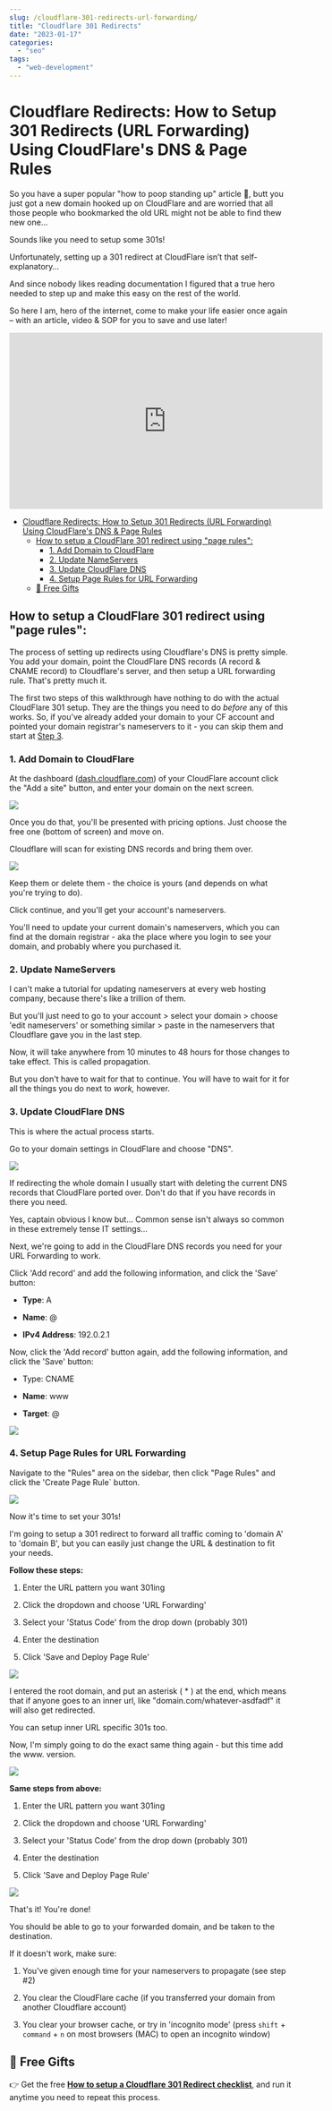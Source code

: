 ```yaml
---
slug: /cloudflare-301-redirects-url-forwarding/
title: "Cloudflare 301 Redirects"
date: "2023-01-17"
categories: 
  - "seo"
tags: 
  - "web-development"
---
```


# Cloudflare Redirects: How to Setup 301 Redirects (URL Forwarding) Using CloudFlare's DNS & Page Rules

So you have a super popular "how to poop standing up" article 💩, butt you just got a new domain hooked up on CloudFlare and are worried that all those people who bookmarked the old URL might not be able to find thew new one...

Sounds like you need to setup some 301s!

Unfortunately, setting up a 301 redirect at CloudFlare isn’t that self-explanatory…

And since nobody likes reading documentation I figured that a true hero needed to step up and make this easy on the rest of the world.

So here I am, hero of the internet, come to make your life easier once again – with an article, video & SOP for you to save and use later!


<iframe width="560" height="315" src="https://www.youtube.com/embed/NcZYnZHl4w8?si=JD-x0oKbR-1QG5Uj" title="YouTube video player" frameborder="0" allow="accelerometer; autoplay; clipboard-write; encrypted-media; gyroscope; picture-in-picture; web-share" referrerpolicy="strict-origin-when-cross-origin" allowfullscreen></iframe>

- [Cloudflare Redirects: How to Setup 301 Redirects (URL Forwarding) Using CloudFlare's DNS & Page Rules](#cloudflare-redirects-how-to-setup-301-redirects-url-forwarding-using-cloud-flares-dns-amp-page-rules)
    - [How to setup a CloudFlare 301 redirect using "page rules":](#how-to-setup-a-cloud-flare-301-redirect-using-page-rules)
        - [1\. Add Domain to CloudFlare](#1-add-domain-to-cloud-flare)
        - [2\. Update NameServers](#2-update-name-servers)
        - [3\. Update CloudFlare DNS](#3-update-cloud-flare-dns)
        - [4\. Setup Page Rules for URL Forwarding](#4-setup-page-rules-for-url-forwarding)
    - [🎁 Free Gifts](#🎁-free-gifts)

## How to setup a CloudFlare 301 redirect using "page rules":

The process of setting up redirects using Cloudflare's DNS is pretty simple. You add your domain, point the CloudFlare DNS records (A record & CNAME record) to Cloudflare's server, and then setup a URL forwarding rule. That's pretty much it.

The first two steps of this walkthrough have nothing to do with the actual CloudFlare 301 setup. They are the things you need to do _before_ any of this works. So, if you've already added your domain to your CF account and pointed your domain registrar's nameservers to it - you can skip them and start at [Step 3](#cloudflare-dns).

### 1\. Add Domain to CloudFlare

At the dashboard ([dash.cloudflare.com](https://dash.cloudflare.com)) of your CloudFlare account click the "Add a site" button, and enter your domain on the next screen.

![](/images/cloudflare-dashboard-add-site.png)

Once you do that, you'll be presented with pricing options. Just choose the free one (bottom of screen) and move on.

Cloudflare will scan for existing DNS records and bring them over.

![](/images/Screen-Shot-2023-01-17-at-08.34.28-1024x637.png)

Keep them or delete them - the choice is yours (and depends on what you're trying to do).

Click continue, and you'll get your account's nameservers.

You'll need to update your current domain's nameservers, which you can find at the domain registrar - aka the place where you login to see your domain, and probably where you purchased it.

### 2\. Update NameServers

I can't make a tutorial for updating nameservers at every web hosting company, because there's like a trillion of them.

But you'll just need to go to your account > select your domain > choose 'edit nameservers' or something similar > paste in the nameservers that Cloudflare gave you in the last step.

Now, it will take anywhere from 10 minutes to 48 hours for those changes to take effect. This is called propagation.

But you don't have to wait for that to continue. You will have to wait for it for all the things you do next to _work,_ however.

### 3\. Update CloudFlare DNS

This is where the actual process starts.

Go to your domain settings in CloudFlare and choose "DNS".

![](/images/cloudflare-DNS-recorrds-1024x685.png)

If redirecting the whole domain I usually start with deleting the current DNS records that CloudFlare ported over. Don't do that if you have records in there you need.

Yes, captain obvious I know but... Common sense isn't always so common in these extremely tense IT settings...

Next, we're going to add in the CloudFlare DNS records you need for your URL Forwarding to work.

Click 'Add record' and add the following information, and click the 'Save' button:

- **Type**: A

- **Name**: @

- **IPv4 Address**: 192.0.2.1

Now, click the 'Add record' button again, add the following information, and click the 'Save' button:

- Type: CNAME

- **Name**: www

- **Target**: @

![](/images/setup-CF-dns-for-301-url-forwarding-1024x564.png)

### 4\. Setup Page Rules for URL Forwarding

Navigate to the "Rules" area on the sidebar, then click "Page Rules" and click the 'Create Page Rule\` button.

![](/images/cloudflare-page-rules-1024x700.png)

Now it's time to set your 301s!

I'm going to setup a 301 redirect to forward all traffic coming to 'domain A' to 'domain B', but you can easily just change the URL & destination to fit your needs.

**Follow these steps:**

1. Enter the URL pattern you want 301ing

3. Click the dropdown and choose 'URL Forwarding'

5. Select your 'Status Code' from the drop down (probably 301)

7. Enter the destination

9. Click 'Save and Deploy Page Rule'

![](/images/setup_cloudflare_page_rules_for_URL_forwarding-1024x923.png)

I entered the root domain, and put an asterisk ( \* ) at the end, which means that if anyone goes to an inner url, like "domain.com/whatever-asdfadf" it will also get redirected.

You can setup inner URL specific 301s too.

Now, I'm simply going to do the exact same thing again - but this time add the www. version.

![](/images/setup_cloudflare_page_rules_for_URL_forwarding-with-www-1024x873.png)

**Same steps from above:**

1. Enter the URL pattern you want 301ing

3. Click the dropdown and choose 'URL Forwarding'

5. Select your 'Status Code' from the drop down (probably 301)

7. Enter the destination

9. Click 'Save and Deploy Page Rule'

![](/images/CF-page-rules-done-1024x902.png)

That's it! You're done!

You should be able to go to your forwarded domain, and be taken to the destination.

If it doesn't work, make sure:

1. You've given enough time for your nameservers to propagate (see step #2)

3. You clear the CloudFlare cache (if you transferred your domain from another Cloudflare account)

5. You clear your browser cache, or try in 'incognito mode' (press `shift` + `command` + `n` on most browsers (MAC) to open an incognito window)

## 🎁 Free Gifts

👉 Get the free **[How to setup a Cloudflare 301 Redirect checklist](https://serp.ly/ps-cloudflare-redirects)**, and run it anytime you need to repeat this process.
